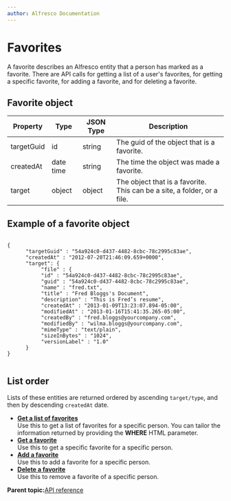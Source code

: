 ```yaml
---
author: Alfresco Documentation
---
```


# Favorites

A favorite describes an Alfresco entity that a person has marked as a favorite. There are API calls for getting a list of a user's favorites, for getting a specific favorite, for adding a favorite, and for deleting a favorite.

## Favorite object

|Property|Type|JSON Type|Description|
|--------|----|---------|-----------|
|targetGuid|id|string|The guid of the object that is a favorite.|
|createdAt|date time|string|The time the object was made a favorite.|
|target|object|object|The object that is a favorite. This can be a site, a folder, or a file.|

## Example of a favorite object

```
 
{                              
      "targetGuid" : "54a924c0-d437-4482-8cbc-78c2995c83ae",
      "createdAt" : "2012-07-20T21:46:09.659+0000",
      "target": {
           "file" : {
           "id" : "54a924c0-d437-4482-8cbc-78c2995c83ae",
           "guid" : "54a924c0-d437-4482-8cbc-78c2995c83ae",
           "name" : "fred.txt",
           "title" : "Fred Bloggs's Document",
           "description" : "This is Fred’s resume",
           "createdAt" : "2013-01-09T13:23:07.894-05:00",
           "modifiedAt" : "2013-01-16T15:41:35.265-05:00",
           "createdBy" : "fred.bloggs@yourcompany.com", 
           "modifiedBy" : "wilma.bloggs@yourcompany.com", 
           "mimeType" : "text/plain",
           "sizeInBytes" : "1024",
           "versionLabel" : "1.0"
      }
}       
         
```

## List order

Lists of these entities are returned ordered by ascending `target/type`, and then by descending `createdAt` date.

-   **[Get a list of favorites](../../../pra/1/concepts/pra-favorites-get-favorites.md)**  
 Use this to get a list of favorites for a specific person. You can tailor the information returned by providing the **WHERE** HTML parameter.
-   **[Get a favorite](../../../pra/1/concepts/pra-favorites-get-favorite.md)**  
 Use this to get a specific favorite for a specific person.
-   **[Add a favorite](../../../pra/1/concepts/pra-favorites-post-favorite.md)**  
 Use this to add a favorite for a specific person.
-   **[Delete a favorite](../../../pra/1/concepts/pra-favorites-delete-favorite.md)**  
Use this to remove a favorite of a specific person.

**Parent topic:**[API reference](../../../pra/1/concepts/pra-resources.md)

